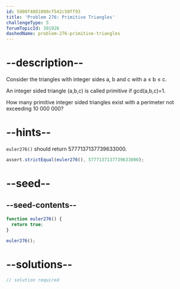 ```yaml
---
id: 5900f4801000cf542c50ff93
title: 'Problem 276: Primitive Triangles'
challengeType: 5
forumTopicId: 301926
dashedName: problem-276-primitive-triangles
---
```


# --description--

Consider the triangles with integer sides a, b and c with a ≤ b ≤ c.

An integer sided triangle (a,b,c) is called primitive if gcd(a,b,c)=1.

How many primitive integer sided triangles exist with a perimeter not exceeding 10 000 000?

# --hints--

`euler276()` should return 5777137137739633000.

```js
assert.strictEqual(euler276(), 5777137137739633000);
```

# --seed--

## --seed-contents--

```js
function euler276() {
  return true;
}

euler276();
```

# --solutions--

```js
// solution required
```
